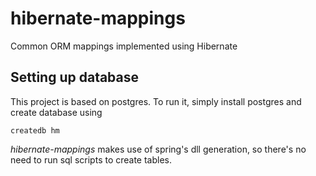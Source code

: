 # hibernate-mappings
Common ORM mappings implemented using Hibernate

## Setting up database

This project is based on postgres.
To run it, simply install postgres and create database using

    createdb hm

*hibernate-mappings* makes use of spring's dll generation, so there's no need to run sql scripts to create tables.
